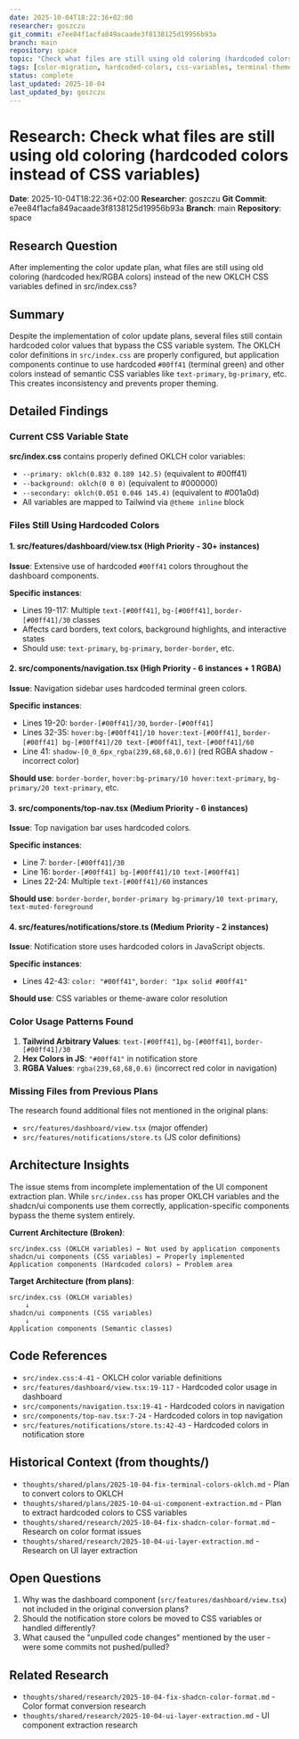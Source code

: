 ```yaml
---
date: 2025-10-04T18:22:36+02:00
researcher: goszczu
git_commit: e7ee84f1acfa849acaade3f8138125d19956b93a
branch: main
repository: space
topic: "Check what files are still using old coloring (hardcoded colors instead of CSS variables)"
tags: [color-migration, hardcoded-colors, css-variables, terminal-theme, oklch]
status: complete
last_updated: 2025-10-04
last_updated_by: goszczu
---
```


# Research: Check what files are still using old coloring (hardcoded colors instead of CSS variables)

**Date**: 2025-10-04T18:22:36+02:00
**Researcher**: goszczu
**Git Commit**: e7ee84f1acfa849acaade3f8138125d19956b93a
**Branch**: main
**Repository**: space

## Research Question

After implementing the color update plan, what files are still using old coloring (hardcoded hex/RGBA colors) instead of the new OKLCH CSS variables defined in src/index.css?

## Summary

Despite the implementation of color update plans, several files still contain hardcoded color values that bypass the CSS variable system. The OKLCH color definitions in `src/index.css` are properly configured, but application components continue to use hardcoded `#00ff41` (terminal green) and other colors instead of semantic CSS variables like `text-primary`, `bg-primary`, etc. This creates inconsistency and prevents proper theming.

## Detailed Findings

### Current CSS Variable State

**src/index.css** contains properly defined OKLCH color variables:

- `--primary: oklch(0.832 0.189 142.5)` (equivalent to #00ff41)
- `--background: oklch(0 0 0)` (equivalent to #000000)
- `--secondary: oklch(0.051 0.046 145.4)` (equivalent to #001a0d)
- All variables are mapped to Tailwind via `@theme inline` block

### Files Still Using Hardcoded Colors

#### 1. src/features/dashboard/view.tsx (High Priority - 30+ instances)

**Issue**: Extensive use of hardcoded `#00ff41` colors throughout the dashboard components.

**Specific instances**:

- Lines 19-117: Multiple `text-[#00ff41]`, `bg-[#00ff41]`, `border-[#00ff41]/30` classes
- Affects card borders, text colors, background highlights, and interactive states
- Should use: `text-primary`, `bg-primary`, `border-border`, etc.

#### 2. src/components/navigation.tsx (High Priority - 6 instances + 1 RGBA)

**Issue**: Navigation sidebar uses hardcoded terminal green colors.

**Specific instances**:

- Lines 19-20: `border-[#00ff41]/30`, `border-[#00ff41]`
- Lines 32-35: `hover:bg-[#00ff41]/10 hover:text-[#00ff41]`, `border-[#00ff41] bg-[#00ff41]/20 text-[#00ff41]`, `text-[#00ff41]/60`
- Line 41: `shadow-[0_0_6px_rgba(239,68,68,0.6)]` (red RGBA shadow - incorrect color)

**Should use**: `border-border`, `hover:bg-primary/10 hover:text-primary`, `bg-primary/20 text-primary`, etc.

#### 3. src/components/top-nav.tsx (Medium Priority - 6 instances)

**Issue**: Top navigation bar uses hardcoded colors.

**Specific instances**:

- Line 7: `border-[#00ff41]/30`
- Line 16: `border-[#00ff41] bg-[#00ff41]/10 text-[#00ff41]`
- Lines 22-24: Multiple `text-[#00ff41]/60` instances

**Should use**: `border-border`, `border-primary bg-primary/10 text-primary`, `text-muted-foreground`

#### 4. src/features/notifications/store.ts (Medium Priority - 2 instances)

**Issue**: Notification store uses hardcoded colors in JavaScript objects.

**Specific instances**:

- Lines 42-43: `color: "#00ff41"`, `border: "1px solid #00ff41"`

**Should use**: CSS variables or theme-aware color resolution

### Color Usage Patterns Found

1. **Tailwind Arbitrary Values**: `text-[#00ff41]`, `bg-[#00ff41]`, `border-[#00ff41]/30`
2. **Hex Colors in JS**: `"#00ff41"` in notification store
3. **RGBA Values**: `rgba(239,68,68,0.6)` (incorrect red color in navigation)

### Missing Files from Previous Plans

The research found additional files not mentioned in the original plans:

- `src/features/dashboard/view.tsx` (major offender)
- `src/features/notifications/store.ts` (JS color definitions)

## Architecture Insights

The issue stems from incomplete implementation of the UI component extraction plan. While `src/index.css` has proper OKLCH variables and the shadcn/ui components use them correctly, application-specific components bypass the theme system entirely.

**Current Architecture (Broken)**:

```
src/index.css (OKLCH variables) ← Not used by application components
shadcn/ui components (CSS variables) ← Properly implemented
Application components (Hardcoded colors) ← Problem area
```

**Target Architecture (from plans)**:

```
src/index.css (OKLCH variables)
    ↓
shadcn/ui components (CSS variables)
    ↓
Application components (Semantic classes)
```

## Code References

- `src/index.css:4-41` - OKLCH color variable definitions
- `src/features/dashboard/view.tsx:19-117` - Hardcoded color usage in dashboard
- `src/components/navigation.tsx:19-41` - Hardcoded colors in navigation
- `src/components/top-nav.tsx:7-24` - Hardcoded colors in top navigation
- `src/features/notifications/store.ts:42-43` - Hardcoded colors in notification store

## Historical Context (from thoughts/)

- `thoughts/shared/plans/2025-10-04-fix-terminal-colors-oklch.md` - Plan to convert colors to OKLCH
- `thoughts/shared/plans/2025-10-04-ui-component-extraction.md` - Plan to extract hardcoded colors to CSS variables
- `thoughts/shared/research/2025-10-04-fix-shadcn-color-format.md` - Research on color format issues
- `thoughts/shared/research/2025-10-04-ui-layer-extraction.md` - Research on UI layer extraction

## Open Questions

1. Why was the dashboard component (`src/features/dashboard/view.tsx`) not included in the original conversion plans?
2. Should the notification store colors be moved to CSS variables or handled differently?
3. What caused the "unpulled code changes" mentioned by the user - were some commits not pushed/pulled?

## Related Research

- `thoughts/shared/research/2025-10-04-fix-shadcn-color-format.md` - Color format conversion research
- `thoughts/shared/research/2025-10-04-ui-layer-extraction.md` - UI component extraction research
